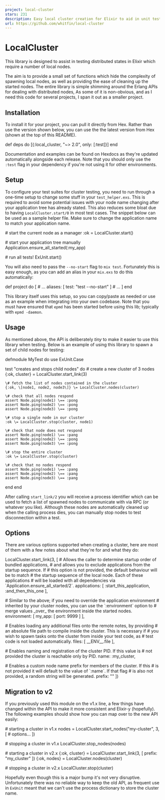 ```yaml
---
project: local-cluster
stars: 231
description: Easy local cluster creation for Elixir to aid in unit testing
url: https://github.com/whitfin/local-cluster
---
```


LocalCluster
============

This library is designed to assist in testing distributed states in Elixir which require a number of local nodes.

The aim is to provide a small set of functions which hide the complexity of spawning local nodes, as well as providing the ease of cleaning up the started nodes. The entire library is simple shimming around the Erlang APIs for dealing with distributed nodes, As some of it is non-obvious, and as I need this code for several projects, I span it out as a smaller project.

Installation
------------

To install it for your project, you can pull it directly from Hex. Rather than use the version shown below, you can use the the latest version from Hex (shown at the top of this README).

def deps do
  \[{:local\_cluster, "~> 2.0", only: \[:test\]}\]
end

Documentation and examples can be found on Hexdocs as they're updated automatically alongside each release. Note that you should only use the `:test` flag in your dependency if you're not using it for other environments.

Setup
-----

To configure your test suites for cluster testing, you need to run through a one-time setup to change some stuff in your `test_helper.exs`. This is required to avoid some potential issues with your node name changing after your application tree has already stated. This also reduces some bloat due to having `LocalCluster.start/0` in most test cases. The snippet below can be used as a sample helper file. Make sure to change the application name to match your application name.

\# start the current node as a manager
:ok \= LocalCluster.start()

\# start your application tree manually
Application.ensure\_all\_started(:my\_app)

\# run all tests!
ExUnit.start()

You will also need to pass the `--no-start` flag to `mix test`. Fortunately this is easy enough, as you can add an alias in your `mix.exs` to do this automatically:

def project do
  \[
    \# ...
    aliases: \[
      test: "test --no-start"
    \]
    \# ...
  \]
end

This library itself uses this setup, so you can copy/paste as needed or use as an example when integrating into your own codebase. Note that you must have ensured that `epmd` has been started before using this lib; typically with `epmd -daemon`.

Usage
-----

As mentioned above, the API is deliberately _tiny_ to make it easier to use this library when testing. Below is an example of using this library to spawn a set of child nodes for testing:

defmodule MyTest do
  use ExUnit.Case

  test "creates and stops child nodes" do
    \# create a new cluster of 3 nodes
    {:ok, cluster} \= LocalCluster.start\_link(3)

    \# fetch the list of nodes contained in the cluster
    {:ok, \[node1, node2, node3\]} \= LocalCluster.nodes(cluster)

    \# check that all nodes respond
    assert Node.ping(node1) \== :pong
    assert Node.ping(node2) \== :pong
    assert Node.ping(node3) \== :pong

    \# stop a single node in our cluster
    :ok \= LocalCluster.stop(cluster, node1)

    \# check that node does not respond
    assert Node.ping(node1) \== :pang
    assert Node.ping(node2) \== :pong
    assert Node.ping(node3) \== :pong

    \# stop the entire cluster
    :ok \= LocalCluster.stop(cluster)

    \# check that no nodes respond
    assert Node.ping(node1) \== :pang
    assert Node.ping(node2) \== :pang
    assert Node.ping(node3) \== :pang
  end
end

After calling `start_link/2` you will receive a process identifier which can be used to fetch a list of spawned nodes to communicate with via RPC (or whatever you like). Although these nodes are automatically cleaned up when the calling process dies, you can manually stop nodes to test disconnection within a test.

Options
-------

There are various options supported when creating a cluster, here are most of them with a few notes about what they're for and what they do:

LocalCluster.start\_link(3, \[
  \# Allows the caller to determine startup order of bundled applications,
  \# and allows you to exclude applications from the startup sequence. If
  \# this option is not provided, the default behaviour will be to match
  \# the startup sequence of the local node. Each of these applications
  \# will be loaded with all dependencies via \`Application.ensure\_all\_started/2\`.
  applications: \[
    :start\_this\_application,
    :and\_then\_this\_one
  \],

  \# Similar to the above; if you need to override the application environment
  \# inherited by your cluster nodes, you can use the \`:environment\` option to
  \# merge values \_over\_ the environment inside the started nodes.
  environment: \[
    my\_app: \[
      port: 9999
    \]
  \],

  \# Enables loading any additional files onto the remote notes, by providing
  \# an absolute file path to compile inside the cluster. This is necessary if
  \# you wish to spawn tasks onto the cluster from inside your test code, as
  \# test code is not loaded automatically.
  files: \[
    \_\_ENV\_\_.file
  \],

  \# Enables naming and registration of the cluster PID. If this value is
  \# not provided the cluster is reachable only by PID.
  name: :my\_cluster,

  \# Enables a custom node name prefix for members of the cluster. If this
  \# is not provided it will default to the value of \`:name\`. If that flag
  \# is also not provided, a random string will be generated.
  prefix: ""
\])

Migration to v2
---------------

If you previously used this module on the v1.x line, a few things have changed within the API to make it more consistent and Elixir-y (hopefully). The following examples should show how you can map over to the new API easily:

\# starting a cluster in v1.x
nodes \= LocalCluster.start\_nodes("my-cluster", 3, \[
  \# options...
\])

\# stopping a cluster in v1.x
LocalCluster.stop\_nodes(nodes)

\# starting a cluster in v2.x
{:ok, cluster} \= LocalCluster.start\_link(3, \[
  prefix: "my\_cluster"
\])
{:ok, nodes} \= LocalCluster.nodes(cluster)

\# stopping a cluster in v2.x
LocalCluster.stop(cluster)

Hopefully even though this is a major bump it's not very disruptive. Unfortunately there was no reliable way to keep the old API, as frequent use in `ExUnit` meant that we can't use the process dictionary to store the cluster name.
